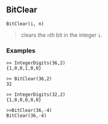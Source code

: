 ## BitClear

```
BitClear(i, n)
```

> clears the `n`th bit in the integer `i`. 
 
### Examples

``` 
>> IntegerDigits(36,2)
{1,0,0,1,0,0}

>> BitClear(36,2) 
32

>> IntegerDigits(32,2) 
{1,0,0,0,0,0} 

>>BitClear(36,-4)
BitClear(36,-4)
```





